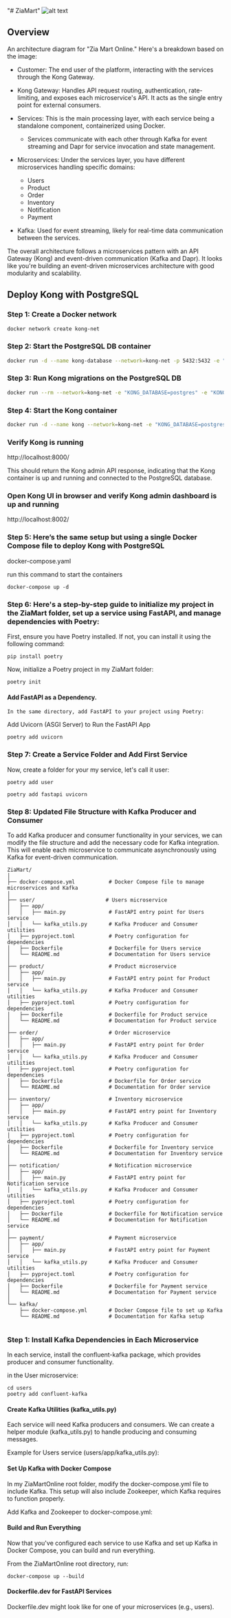 "# ZiaMart" 
![alt text](image.png)

## Overview
An architecture diagram for "Zia Mart Online." Here's a breakdown based on the image:

- Customer: The end user of the platform, interacting with the services through the Kong Gateway.

- Kong Gateway: Handles API request routing, authentication, rate-limiting, and exposes each microservice's API. It acts as the single entry point for external consumers.

- Services: This is the main processing layer, with each service being a standalone component, containerized using Docker.

    - Services communicate with each other through Kafka for event streaming and Dapr for service invocation and state management.
- Microservices: Under the services layer, you have different microservices handling specific domains:

   - Users
   - Product
   - Order
   - Inventory
   - Notification
   - Payment

- Kafka: Used for event streaming, likely for real-time data communication between the services.

The overall architecture follows a microservices pattern with an API Gateway (Kong) and event-driven communication (Kafka and Dapr). It looks like you're building an event-driven microservices architecture with good modularity and scalability.

## Deploy Kong with PostgreSQL

### Step 1: Create a Docker network

```bash
docker network create kong-net
```

### Step 2: Start the PostgreSQL DB container

```bash
docker run -d --name kong-database --network=kong-net -p 5432:5432 -e "POSTGRES_USER=kong" -e "POSTGRES_DB=kong" -e "POSTGRES_PASSWORD=kong" postgres:latest
```

### Step 3: Run Kong migrations on the PostgreSQL DB

```bash
docker run --rm --network=kong-net -e "KONG_DATABASE=postgres" -e "KONG_PG_HOST=kong-database" -e "KONG_PG_PASSWORD=kong" kong:latest kong migrations bootstrap
```

### Step 4: Start the Kong container 

```bash
docker run -d --name kong --network=kong-net -e "KONG_DATABASE=postgres" -e "KONG_PG_HOST=kong-database" -e "KONG_PG_PASSWORD=kong" -e "KONG_PROXY_ACCESS_LOG=/dev/stdout" -e "KONG_ADMIN_ACCESS_LOG=/dev/stdout" -e "KONG_PROXY_ERROR_LOG=/dev/stderr" -e "KONG_ADMIN_ERROR_LOG=/dev/stderr" -e "KONG_ADMIN_LISTEN=0.0.0.0:8001, 0.0.0.0:8444 ssl" -p 8000:8000 -p 8001:8001 -p 8002:8002 -p 8443:8443 -p 8444:8444 kong:latest
```

### Verify Kong is running

http://localhost:8000/


This should return the Kong admin API response, indicating that the Kong container is up and running and connected to the PostgreSQL database.

### Open Kong UI in browser and verify Kong admin dashboard is up and running

http://localhost:8002/

### Step 5: Here’s the same setup but using a single Docker Compose file to deploy Kong with PostgreSQL

docker-compose.yaml


run this command to start the containers
```
docker-compose up -d
```

### Step 6: Here's a step-by-step guide to initialize my project in the ZiaMart folder, set up a service using FastAPI, and manage dependencies with Poetry:

First, ensure you have Poetry installed. If not, you can install it using the following command:
```
pip install poetry
```

Now, initialize a Poetry project in my ZiaMart folder:
```
poetry init
```

#### Add FastAPI as a Dependency.
    In the same directory, add FastAPI to your project using Poetry:

Add Uvicorn (ASGI Server) to Run the FastAPI App
```
poetry add uvicorn
```

### Step 7: Create a Service Folder and Add First Service
Now, create a folder for your my service, let's call it user:

```
poetry add user
```

```
poetry add fastapi uvicorn
```

### Step 8: Updated File Structure with Kafka Producer and Consumer

To add Kafka producer and consumer functionality in your services, we can modify the file structure and add the necessary code for Kafka integration. This will enable each microservice to communicate asynchronously using Kafka for event-driven communication.



```
ZiaMart/
│
├── docker-compose.yml           # Docker Compose file to manage microservices and Kafka
│
├── user/                       # Users microservice
│   ├── app/
│   │   ├── main.py              # FastAPI entry point for Users service
│   │   └── kafka_utils.py       # Kafka Producer and Consumer utilities
│   ├── pyproject.toml           # Poetry configuration for dependencies
│   ├── Dockerfile               # Dockerfile for Users service
│   └── README.md                # Documentation for Users service
│
├── product/                     # Product microservice
│   ├── app/
│   │   ├── main.py              # FastAPI entry point for Product service
│   │   └── kafka_utils.py       # Kafka Producer and Consumer utilities
│   ├── pyproject.toml           # Poetry configuration for dependencies
│   ├── Dockerfile               # Dockerfile for Product service
│   └── README.md                # Documentation for Product service
│
├── order/                       # Order microservice
│   ├── app/
│   │   ├── main.py              # FastAPI entry point for Order service
│   │   └── kafka_utils.py       # Kafka Producer and Consumer utilities
│   ├── pyproject.toml           # Poetry configuration for dependencies
│   ├── Dockerfile               # Dockerfile for Order service
│   └── README.md                # Documentation for Order service
│
├── inventory/                   # Inventory microservice
│   ├── app/
│   │   ├── main.py              # FastAPI entry point for Inventory service
│   │   └── kafka_utils.py       # Kafka Producer and Consumer utilities
│   ├── pyproject.toml           # Poetry configuration for dependencies
│   ├── Dockerfile               # Dockerfile for Inventory service
│   └── README.md                # Documentation for Inventory service
│
├── notification/                # Notification microservice
│   ├── app/
│   │   ├── main.py              # FastAPI entry point for Notification service
│   │   └── kafka_utils.py       # Kafka Producer and Consumer utilities
│   ├── pyproject.toml           # Poetry configuration for dependencies
│   ├── Dockerfile               # Dockerfile for Notification service
│   └── README.md                # Documentation for Notification service
│
├── payment/                     # Payment microservice
│   ├── app/
│   │   ├── main.py              # FastAPI entry point for Payment service
│   │   └── kafka_utils.py       # Kafka Producer and Consumer utilities
│   ├── pyproject.toml           # Poetry configuration for dependencies
│   ├── Dockerfile               # Dockerfile for Payment service
│   └── README.md                # Documentation for Payment service
│
└── kafka/
    ├── docker-compose.yml       # Docker Compose file to set up Kafka
    └── README.md                # Documentation for Kafka setup


```
### Step 1: Install Kafka Dependencies in Each Microservice
In each service, install the confluent-kafka package, which provides producer and consumer functionality.

 in the User microservice:

```
cd users
poetry add confluent-kafka
```
#### Create Kafka Utilities (kafka_utils.py)
Each service will need Kafka producers and consumers. We can create a helper module (kafka_utils.py) to handle producing and consuming messages.

Example for Users service (users/app/kafka_utils.py):

#### Set Up Kafka with Docker Compose
In my ZiaMartOnline root folder, modify the docker-compose.yml file to include Kafka. This setup will also include Zookeeper, which Kafka requires to function properly.

Add Kafka and Zookeeper to docker-compose.yml:

#### Build and Run Everything
Now that you've configured each service to use Kafka and set up Kafka in Docker Compose, you can build and run everything.

From the ZiaMartOnline root directory, run:

```
docker-compose up --build
```

#### Dockerfile.dev for FastAPI Services
 Dockerfile.dev might look like for one of your microservices (e.g., users).
